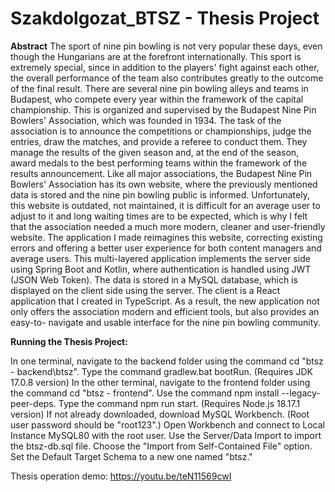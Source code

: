 # Szakdolgozat_BTSZ - Thesis Project

**Abstract**
The sport of nine pin bowling is not very popular these days, even though the
Hungarians are at the forefront internationally. This sport is extremely special, since in
addition to the players' fight against each other, the overall performance of the team also
contributes greatly to the outcome of the final result.
There are several nine pin bowling alleys and teams in Budapest, who compete
every year within the framework of the capital championship. This is organized and
supervised by the Budapest Nine Pin Bowlers' Association, which was founded in 1934.
The task of the association is to announce the competitions or championships, judge the
entries, draw the matches, and provide a referee to conduct them. They manage the
results of the given season and, at the end of the season, award medals to the best
performing teams within the framework of the results announcement.
Like all major associations, the Budapest Nine Pin Bowlers' Association has its
own website, where the previously mentioned data is stored and the nine pin bowling
public is informed. Unfortunately, this website is outdated, not maintained, it is difficult
for an average user to adjust to it and long waiting times are to be expected, which is
why I felt that the association needed a much more modern, cleaner and user-friendly
website. The application I made reimagines this website, correcting existing errors and
offering a better user experience for both content managers and average users.
This multi-layered application implements the server side using Spring Boot and
Kotlin, where authentication is handled using JWT (JSON Web Token). The data is
stored in a MySQL database, which is displayed on the client side using the server. The
client is a React application that I created in TypeScript. As a result, the new application
not only offers the association modern and efficient tools, but also provides an easy-to-
navigate and usable interface for the nine pin bowling community.

**Running the Thesis Project:**

In one terminal, navigate to the backend folder using the command cd "btsz - backend\btsz".
Type the command gradlew.bat bootRun.
(Requires JDK 17.0.8 version)
In the other terminal, navigate to the frontend folder using the command cd "btsz - frontend".
Use the command npm install --legacy-peer-deps.
Type the command npm run start.
(Requires Node.js 18.17.1 version)
If not already downloaded, download MySQL Workbench.
(Root user password should be "root123".)
Open Workbench and connect to Local Instance MySQL80 with the root user.
Use the Server/Data Import to import the btsz-db.sql file.
Choose the "Import from Self-Contained File" option.
Set the Default Target Schema to a new one named "btsz."

Thesis operation demo: https://youtu.be/teN11569cwI

